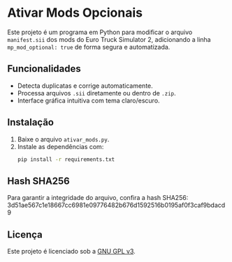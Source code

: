 # Ativar Mods Opcionais
Este projeto é um programa em Python para modificar o arquivo `manifest.sii` dos mods do Euro Truck Simulator 2, adicionando a linha `mp_mod_optional: true` de forma segura e automatizada.

## Funcionalidades
- Detecta duplicatas e corrige automaticamente.
- Processa arquivos `.sii` diretamente ou dentro de `.zip`.
- Interface gráfica intuitiva com tema claro/escuro.

## Instalação
1. Baixe o arquivo `ativar_mods.py`.
2. Instale as dependências com:
   ```bash
   pip install -r requirements.txt

## Hash SHA256
Para garantir a integridade do arquivo, confira a hash SHA256: 3d51ae567c1e18667cc6981e09776482b676d1592516b0195af0f3caf9bdacd9

## Licença
Este projeto é licenciado sob a [GNU GPL v3](LICENSE).
